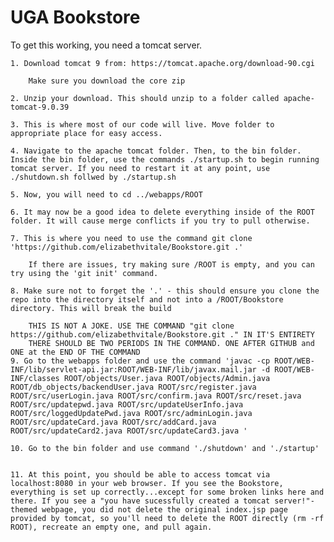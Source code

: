 # UGA Bookstore
To get this working, you need a tomcat server.
	
	1. Download tomcat 9 from: https://tomcat.apache.org/download-90.cgi
	
		Make sure you download the core zip
	
	2. Unzip your download. This should unzip to a folder called apache-tomcat-9.0.39
	
	3. This is where most of our code will live. Move folder to appropriate place for easy access.
	
	4. Navigate to the apache tomcat folder. Then, to the bin folder. Inside the bin folder, use the commands ./startup.sh to begin running tomcat server. If you need to restart it at any point, use ./shutdown.sh follwed by ./startup.sh	
	
	5. Now, you will need to cd ../webapps/ROOT   
	
	6. It may now be a good idea to delete everything inside of the ROOT folder. It will cause merge conflicts if you try to pull otherwise.
	
	7. This is where you need to use the command git clone 'https://github.com/elizabethvitale/Bookstore.git .' 
	
		If there are issues, try making sure /ROOT is empty, and you can try using the 'git init' command.
	
	8. Make sure not to forget the '.' - this should ensure you clone the repo into the directory itself and not into a /ROOT/Bookstore directory. This will break the build 

		THIS IS NOT A JOKE. USE THE COMMAND "git clone https://github.com/elizabethvitale/Bookstore.git ." IN IT'S ENTIRETY
		THERE SHOULD BE TWO PERIODS IN THE COMMAND. ONE AFTER GITHUB and ONE at the END OF THE COMMAND
	9. Go to the webapps folder and use the command 'javac -cp ROOT/WEB-INF/lib/servlet-api.jar:ROOT/WEB-INF/lib/javax.mail.jar -d ROOT/WEB-INF/classes ROOT/objects/User.java ROOT/objects/Admin.java ROOT/db_objects/backendUser.java ROOT/src/register.java ROOT/src/userLogin.java ROOT/src/confirm.java ROOT/src/reset.java ROOT/src/updatepwd.java ROOT/src/updateUserInfo.java ROOT/src/loggedUpdatePwd.java ROOT/src/adminLogin.java ROOT/src/updateCard.java ROOT/src/addCard.java ROOT/src/updateCard2.java ROOT/src/updateCard3.java '
		
	10. Go to the bin folder and use command './shutdown' and './startup'
	

	11. At this point, you should be able to access tomcat via localhost:8080 in your web browser. If you see the Bookstore, everything is set up correctly...except for some broken links here and there. If you see a "you have sucessfully created a tomcat server!"-themed webpage, you did not delete the original index.jsp page provided by tomcat, so you'll need to delete the ROOT directly (rm -rf ROOT), recreate an empty one, and pull again.
